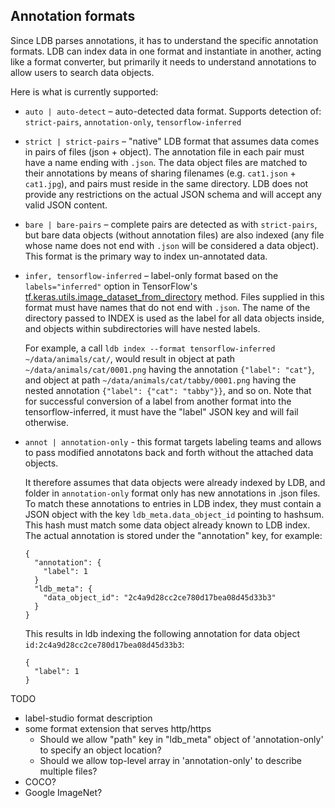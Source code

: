 ## Annotation formats

Since LDB parses annotations, it has to understand the specific annotation formats. LDB can index data in one format and instantiate in another, acting like a format converter, but primarily it needs to understand annotations to allow users to search data objects.

Here is what is currently supported:

* `auto | auto-detect` – auto-detected data format. Supports detection of: `strict-pairs`, `annotation-only`, `tensorflow-inferred`

* `strict | strict-pairs` – "native" LDB format that assumes data comes in pairs of files (json + object). The annotation file in each pair must have a name ending with `.json`. The data object files are matched to their annotations by means of sharing filenames (e.g. `cat1.json` + `cat1.jpg`), and pairs must reside in the same directory. LDB does not provide any restrictions on the actual JSON schema and will accept any valid JSON content.

* `bare | bare-pairs` – complete pairs are detected as with `strict-pairs`, but bare data objects (without annotation files) are also indexed (any file whose name does not end with `.json` will be considered a data object). This format is the primary way to index un-annotated data. 

* `infer, tensorflow-inferred` – label-only format based on the `labels="inferred"` option in TensorFlow's [tf.keras.utils.image_dataset_from_directory](https://www.tensorflow.org/api_docs/python/tf/keras/utils/image_dataset_from_directory)  method. Files supplied in this format must have names that do not end with `.json`. The name of the directory passed to INDEX is used as the label for all data objects inside, and objects within subdirectories will have nested labels. 
 
    For example, a call `ldb index --format tensorflow-inferred ~/data/animals/cat/`, would result in object at path `~/data/animals/cat/0001.png` having the annotation `{"label": "cat"}`, and object at path `~/data/animals/cat/tabby/0001.png` having the nested annotation `{"label": {"cat": "tabby"}}`, and so on. Note that for successful conversion of a label from another format into the tensorflow-inferred, it must have the "label" JSON key and will fail otherwise.

* `annot | annotation-only` - this format targets labeling teams and allows to pass modified annotatons back and forth without the attached data objects. 

  It therefore assumes that data objects were already indexed by LDB, and folder in `annotation-only` format only has new annotations in .json files. To match these annotations to entries in LDB index, they must contain a JSON object with the key `ldb_meta.data_object_id` pointing to hashsum. This hash must match some data object already known to LDB index. The actual annotation is stored under the "annotation" key, for example:

  ```
  {
    "annotation": {
      "label": 1
    }
    "ldb_meta": {
      "data_object_id": "2c4a9d28cc2ce780d17bea08d45d33b3"
    }
  }
  ```
  This results in ldb indexing the following annotation for data object `id:2c4a9d28cc2ce780d17bea08d45d33b3`:

  ```
  {
    "label": 1
  }
  ```

TODO

* label-studio format description
* some format extension that serves http/https
  * Should we allow "path" key in "ldb_meta" object of 'annotation-only' to specify an object location?
  * Should we allow top-level array in 'annotation-only' to describe multiple files?
* COCO? 
* Google ImageNet?
